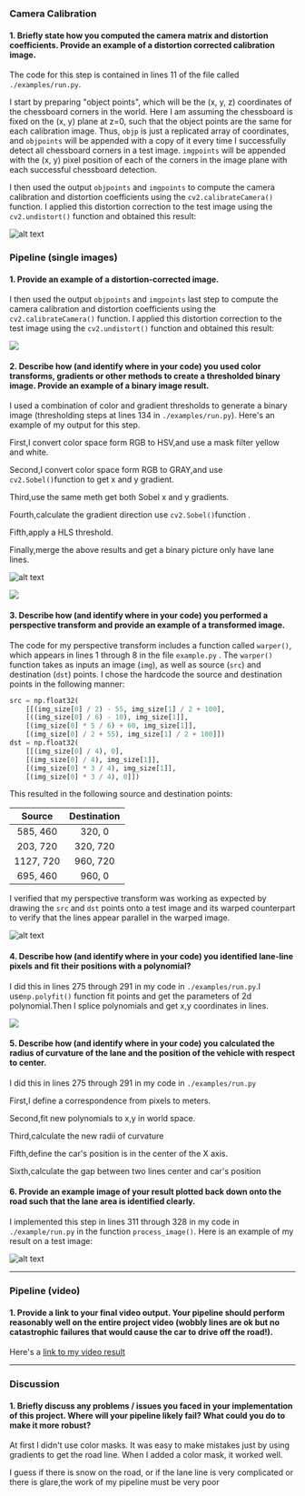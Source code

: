 ### Camera Calibration

#### 1. Briefly state how you computed the camera matrix and distortion coefficients. Provide an example of a distortion corrected calibration image.

The code for this step is contained  in lines 11 of the file called `./examples/run.py`.  

I start by preparing "object points", which will be the (x, y, z) coordinates of the chessboard corners in the world. Here I am assuming the chessboard is fixed on the (x, y) plane at z=0, such that the object points are the same for each calibration image.  Thus, `objp` is just a replicated array of coordinates, and `objpoints` will be appended with a copy of it every time I successfully detect all chessboard corners in a test image.  `imgpoints` will be appended with the (x, y) pixel position of each of the corners in the image plane with each successful chessboard detection.  

I then used the output `objpoints` and `imgpoints` to compute the camera calibration and distortion coefficients using the `cv2.calibrateCamera()` function.  I applied this distortion correction to the test image using the `cv2.undistort()` function and obtained this result: 

![alt text](./examples/undistort_output.png)

### Pipeline (single images)

#### 1. Provide an example of a distortion-corrected image.

I then used the output `objpoints` and `imgpoints` last step to compute the camera calibration and distortion coefficients using the `cv2.calibrateCamera()` function.  I applied this distortion correction to the test image using the `cv2.undistort()` function and obtained this result:

![](./examples/a.png)

#### 2. Describe how (and identify where in your code) you used color transforms, gradients or other methods to create a thresholded binary image.  Provide an example of a binary image result.

I used a combination of color and gradient thresholds to generate a binary image (thresholding steps at lines 134 in `./examples/run.py`).  Here's an example of my output for this step. 

First,I convert color space form RGB to HSV,and use a mask filter yellow and white.

Second,I convert color space form RGB to GRAY,and use `cv2.Sobel()`function  to get x and y gradient.

Third,use the same meth get both Sobel x and y gradients.

Fourth,calculate  the gradient direction use `cv2.Sobel()`function .

Fifth,apply a HLS threshold.

Finally,merge the above results and get a binary picture only have lane lines.



![alt text](./examples/binary_combo_example.jpg)

![](./examples/Figure_1.png)

#### 3. Describe how (and identify where in your code) you performed a perspective transform and provide an example of a transformed image.

The code for my perspective transform includes a function called `warper()`, which appears in lines 1 through 8 in the file `example.py` . The `warper()` function takes as inputs an image (`img`), as well as source (`src`) and destination (`dst`) points.  I chose the hardcode the source and destination points in the following manner:

```python
src = np.float32(
    [[(img_size[0] / 2) - 55, img_size[1] / 2 + 100],
    [((img_size[0] / 6) - 10), img_size[1]],
    [(img_size[0] * 5 / 6) + 60, img_size[1]],
    [(img_size[0] / 2 + 55), img_size[1] / 2 + 100]])
dst = np.float32(
    [[(img_size[0] / 4), 0],
    [(img_size[0] / 4), img_size[1]],
    [(img_size[0] * 3 / 4), img_size[1]],
    [(img_size[0] * 3 / 4), 0]])
```

This resulted in the following source and destination points:

| Source        | Destination   |
|:-------------:|:-------------:|
| 585, 460      | 320, 0        |
| 203, 720      | 320, 720      |
| 1127, 720     | 960, 720      |
| 695, 460      | 960, 0        |

I verified that my perspective transform was working as expected by drawing the `src` and `dst` points onto a test image and its warped counterpart to verify that the lines appear parallel in the warped image.

![alt text](./examples/warped_straight_lines.jpg)



#### 4. Describe how (and identify where in your code) you identified lane-line pixels and fit their positions with a polynomial?

I did this in lines 275 through 291 in my code in `./examples/run.py`.I use`np.polyfit()`  function fit points and get the parameters of 2d polynomial.Then I splice polynomials and get x,y coordinates in lines.

![](./examples/color_fit_lines.jpg)

#### 5. Describe how (and identify where in your code) you calculated the radius of curvature of the lane and the position of the vehicle with respect to center.

I did this in lines 275 through 291 in my code in `./examples/run.py`

First,I define a correspondence from pixels to meters.

Second,fit new polynomials to x,y in world space.

Third,calculate the new radii of curvature

Fifth,define the car's position is in the center of the X axis.

Sixth,calculate the gap between two lines center and car's position

#### 6. Provide an example image of your result plotted back down onto the road such that the lane area is identified clearly.

I implemented this step in lines 311 through 328 in my code in `./example/run.py` in the function `process_image()`.  Here is an example of my result on a test image:

![alt text](./examples/finily.png)

---

### Pipeline (video)

#### 1. Provide a link to your final video output.  Your pipeline should perform reasonably well on the entire project video (wobbly lines are ok but no catastrophic failures that would cause the car to drive off the road!).

Here's a [link to my video result](./examples/output.mp4)

---

### Discussion

#### 1. Briefly discuss any problems / issues you faced in your implementation of this project.  Where will your pipeline likely fail?  What could you do to make it more robust?

At first I didn't use color masks. It was easy to make mistakes just by using gradients to get the road line. When I added a color mask, it worked well.

I guess if there is snow on the road, or if the lane line is very complicated or there is glare,the work of my pipeline must be very poor